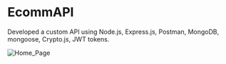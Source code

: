 # EcommAPI
Developed a custom API using Node.js, Express.js, Postman, MongoDB, mongoose, Crypto.js, JWT tokens. 

![Home_Page](https://github.com/spatil1697/EcommAPI/assets/110406683/9b14f593-dcd0-4f64-b7f6-4a080ac38298)
